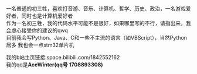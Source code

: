 一名普通的初三牲，喜欢打音游、音乐、计算机、哲学、历史、政治，一名游戏爱好者，同时也是计算机爱好者  
作为一名初三牲，我的代码水平可能不是很好，如果哪里写的不行，请指出来，我会虚心接受你的建议的qwq  
目前我会写Python、Java、C和一些不主流的语言（如VBScript），当然Python居多 
我也会一点stm32单片机

我的b站主页链接:space.bilibili.com/1842552162  
我的qq是**AceWinter(qq号 1708893308)**
